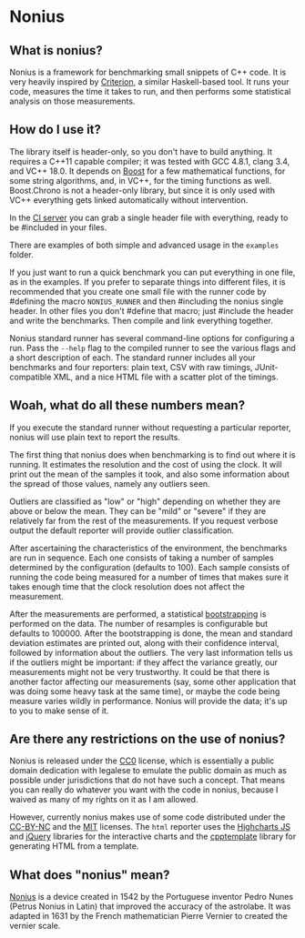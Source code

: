 # Nonius

## What is nonius?

Nonius is a framework for benchmarking small snippets of C++ code. It is very
heavily inspired by [Criterion], a similar Haskell-based tool. It
runs your code, measures the time it takes to run, and then performs some
statistical analysis on those measurements.

 [Criterion]: http://www.serpentine.com/blog/2009/09/29/criterion-a-new-benchmarking-library-for-haskell/

## How do I use it?

The library itself is header-only, so you don't have to build anything. It
requires a C++11 capable compiler; it was tested with GCC 4.8.1, clang 3.4, and
VC++ 18.0. It depends on [Boost] for a few mathematical functions, for some
string algorithms, and, in VC++, for the timing functions as well. Boost.Chrono
is not a header-only library, but since it is only used with VC++ everything
gets linked automatically without intervention.

In the [CI server] you can grab a single header file with everything, ready to
be #included in your files.

There are examples of both simple and advanced usage in the `examples` folder.

If you just want to run a quick benchmark you can put everything in one file,
as in the examples. If you prefer to separate things into different files, it
is recommended that you create one small file with the runner code by #defining
the macro `NONIUS_RUNNER` and then #including the nonius single header. In other
files you don't #define that macro; just #include the header and write the
benchmarks. Then compile and link everything together.

Nonius standard runner has several command-line options for configuring a run.
Pass the `--help` flag to the compiled runner to see the various flags and a
short description of each. The standard runner includes all your benchmarks and
four reporters: plain text, CSV with raw timings, JUnit-compatible XML, and a
nice HTML file with a scatter plot of the timings.

 [Boost]: http://www.boost.org
 [CI server]: http://teamcity.loungecpp.net/project.html?projectId=Nonius

## Woah, what do all these numbers mean?

If you execute the standard runner without requesting a particular reporter,
nonius will use plain text to report the results.

The first thing that nonius does when benchmarking is to find out where it is
running. It estimates the resolution and the cost of using the clock. It will
print out the mean of the samples it took, and also some information about the
spread of those values, namely any outliers seen.

Outliers are classified as "low" or "high" depending on whether they are above
or below the mean. They can be "mild" or "severe" if they are relatively far
from the rest of the measurements. If you request verbose output the default
reporter will provide outlier classification.

After ascertaining the characteristics of the environment, the benchmarks are
run in sequence. Each one consists of taking a number of samples determined by
the configuration (defaults to 100). Each sample consists of running the code
being measured for a number of times that makes sure it takes enough time that
the clock resolution does not affect the measurement.

After the measurements are performed, a statistical [bootstrapping] is performed
on the data. The number of resamples is configurable but defaults to 100000.
After the bootstrapping is done, the mean and standard deviation estimates are
printed out, along with their confidence interval, followed by information about
the outliers. The very last information tells us if the outliers might be
important: if they affect the variance greatly, our measurements might not be
very trustworthy. It could be that there is another factor affecting our
measurements (say, some other application that was doing some heavy task at the
same time), or maybe the code being measure varies wildly in performance.
Nonius will provide the data; it's up to you to make sense of it.

 [bootstrapping]: http://en.wikipedia.org/wiki/Bootstrapping_%28statistics%29

## Are there any restrictions on the use of nonius?

Nonius is released under the [CC0] license, which is essentially a public
domain dedication with legalese to emulate the public domain as much as
possible under jurisdictions that do not have such a concept. That means you
can really do whatever you want with the code in nonius, because I waived as
many of my rights on it as I am allowed.

However, currently nonius makes use of some code distributed under the
[CC-BY-NC] and the [MIT] licenses. The `html` reporter uses the [Highcharts JS]
and [jQuery] libraries for the interactive charts and the [cpptemplate] library
for generating HTML from a template.

 [CC0]: http://creativecommons.org/publicdomain/zero/1.0/
 [CC-BY-NC]: http://creativecommons.org/licenses/by-nc/3.0/
 [MIT]: https://bitbucket.org/ginstrom/cpptemplate/raw/d4263ca998038f7ae18aeb9d2358f0c11f00552d/LICENSE.txt
 [Highcharts JS]: http://www.highcharts.com/
 [jQuery]: http://jquery.org/
 [cpptemplate]: https://bitbucket.org/ginstrom/cpptemplate

## What does "nonius" mean?

[Nonius][wikipedia] is a device created in 1542 by the Portuguese inventor
Pedro Nunes (Petrus Nonius in Latin) that improved the accuracy of the
astrolabe. It was adapted in 1631 by the French mathematician Pierre Vernier to
created the vernier scale.

 [wikipedia]: http://en.wikipedia.org/wiki/Nonius_%28device%29

